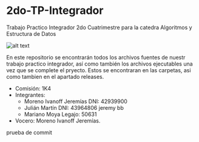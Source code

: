 ﻿# 2do-TP-Integrador
Trabajo Practico Integrador 2do Cuatrimestre para la catedra Algoritmos y Estructura de Datos

![alt text](https://i.imgur.com/1jMkd3T.png)

En este repositorio se encontrarán todos los archivos fuentes de nuestr trabajo practico integrador, así como también los archivos ejecutables una vez que se complete el pryecto.
Estos se encontraran en las carpetas, asi como tambien en el apartado releases.

- Comisión: 1K4
- Integrantes:
   - Moreno Ivanoff Jeremías DNI: 42939900
   - Julián Martín DNI: 43964806 jeremy bb
   - Mariano Moya Legajo: 50631
- Vocero: Moreno Ivanoff Jeremías.
 
prueba de commit
